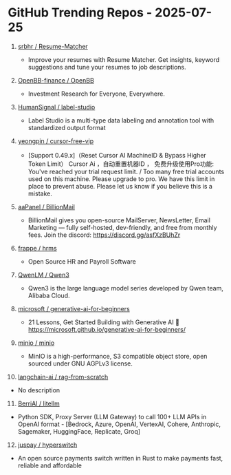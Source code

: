 # GitHub Trending Repos - 2025-07-25

1. [srbhr /    Resume-Matcher](https://github.com/srbhr/Resume-Matcher)
   - Improve your resumes with Resume Matcher. Get insights, keyword suggestions and tune your resumes to job descriptions.

2. [OpenBB-finance /    OpenBB](https://github.com/OpenBB-finance/OpenBB)
   - Investment Research for Everyone, Everywhere.

3. [HumanSignal /    label-studio](https://github.com/HumanSignal/label-studio)
   - Label Studio is a multi-type data labeling and annotation tool with standardized output format

4. [yeongpin /    cursor-free-vip](https://github.com/yeongpin/cursor-free-vip)
   - [Support 0.49.x]（Reset Cursor AI MachineID & Bypass Higher Token Limit） Cursor Ai ，自动重置机器ID ， 免费升级使用Pro功能: You've reached your trial request limit. / Too many free trial accounts used on this machine. Please upgrade to pro. We have this limit in place to prevent abuse. Please let us know if you believe this is a mistake.

5. [aaPanel /    BillionMail](https://github.com/aaPanel/BillionMail)
   - BillionMail gives you open-source MailServer, NewsLetter, Email Marketing — fully self-hosted, dev-friendly, and free from monthly fees. Join the discord: https://discord.gg/asfXzBUhZr

6. [frappe /    hrms](https://github.com/frappe/hrms)
   - Open Source HR and Payroll Software

7. [QwenLM /    Qwen3](https://github.com/QwenLM/Qwen3)
   - Qwen3 is the large language model series developed by Qwen team, Alibaba Cloud.

8. [microsoft /    generative-ai-for-beginners](https://github.com/microsoft/generative-ai-for-beginners)
   - 21 Lessons, Get Started Building with Generative AI 🔗 https://microsoft.github.io/generative-ai-for-beginners/

9. [minio /    minio](https://github.com/minio/minio)
   - MinIO is a high-performance, S3 compatible object store, open sourced under GNU AGPLv3 license.

10. [langchain-ai /    rag-from-scratch](https://github.com/langchain-ai/rag-from-scratch)
   - No description

11. [BerriAI /    litellm](https://github.com/BerriAI/litellm)
   - Python SDK, Proxy Server (LLM Gateway) to call 100+ LLM APIs in OpenAI format - [Bedrock, Azure, OpenAI, VertexAI, Cohere, Anthropic, Sagemaker, HuggingFace, Replicate, Groq]

12. [juspay /    hyperswitch](https://github.com/juspay/hyperswitch)
   - An open source payments switch written in Rust to make payments fast, reliable and affordable

